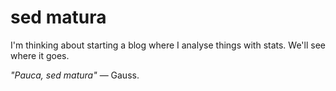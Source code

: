 # sed matura

I'm thinking about starting a blog where I analyse things with stats. We'll see where it goes.

_"Pauca, sed matura"_ — Gauss.
